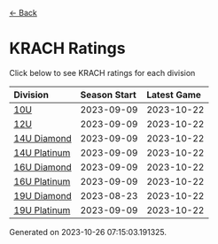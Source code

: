 [<- Back](../readme.md)
# KRACH Ratings
Click below to see KRACH ratings for each division

| Division | Season Start | Latest Game |
| :-- | :-- | :-- |
| [10U](10U-ratings.md) | 2023-09-09 | 2023-10-22 |
| [12U](12U-ratings.md) | 2023-09-09 | 2023-10-22 |
| [14U Diamond](14U-Diamond-ratings.md) | 2023-09-09 | 2023-10-22 |
| [14U Platinum](14U-Platinum-ratings.md) | 2023-09-09 | 2023-10-22 |
| [16U Diamond](16U-Diamond-ratings.md) | 2023-09-09 | 2023-10-22 |
| [16U Platinum](16U-Platinum-ratings.md) | 2023-09-09 | 2023-10-22 |
| [19U Diamond](19U-Diamond-ratings.md) | 2023-08-23 | 2023-10-22 |
| [19U Platinum](19U-Platinum-ratings.md) | 2023-09-09 | 2023-10-22 |

Generated on 2023-10-26 07:15:03.191325.
